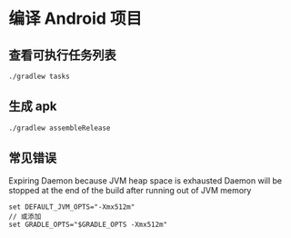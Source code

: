 # 编译 Android 项目

## 查看可执行任务列表

```shell
./gradlew tasks
```

## 生成 apk
```shell
./gradlew assembleRelease
```

## 常见错误

Expiring Daemon because JVM heap space is exhausted
Daemon will be stopped at the end of the build after running out of JVM memory

```shell
set DEFAULT_JVM_OPTS="-Xmx512m"
// 或添加
set GRADLE_OPTS="$GRADLE_OPTS -Xmx512m"
```